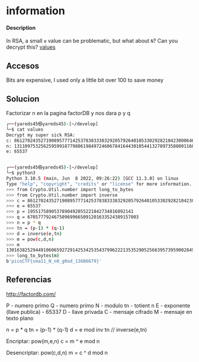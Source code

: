 # information

#### Description
In RSA, a small `e` value can be problematic, but what about `N`? Can you decrypt this? [values](https://mercury.picoctf.net/static/2604f8b51a5cc62d38a3736938f19cef/values)

## Accesos
Bits are expensive, I used only a little bit over 100 to save money


## Solucion
Factorizar n en la pagina factorDB y nos dara p y q

```bash
┌──(yareds45㉿yareds45)-[~/develop]
└─$ cat values         
Decrypt my super sick RSA:
c: 861270243527190895777142537838333832920579264010533029282104230006461420086153423
n: 1311097532562595991877980619849724606784164430105441327897358800116889057763413423
e: 65537  


┌──(yareds45㉿yareds45)-[~/develop]
└─$ python3        
Python 3.10.5 (main, Jun  8 2022, 09:26:22) [GCC 11.3.0] on linux
Type "help", "copyright", "credits" or "license" for more information.
>>> from Crypto.Util.number import long_to_bytes
>>> from Crypto.Util.number import inverse
>>> c = 861270243527190895777142537838333832920579264010533029282104230006461420086153423
>>> e = 65537
>>> p = 1955175890537890492055221842734816092141
>>> q = 670577792467509699665091201633524389157003
>>> n = p * q
>>> tn = (p-1) * (q-1)
>>> d = inverse(e,tn)
>>> m = pow(c,d,n)
>>> m
13016382529449106065927291425342535437996222135352905256639573959002849415739773
>>> long_to_bytes(m)
b'picoCTF{sma11_N_n0_g0od_13686679}'

```


## Referencias
http://factordb.com/


P - numero primo
Q - numero primo
N - modulo
tn - totient n
E - exponente (llave publica) - 65337
D - llave privada
C - mensaje cifrado
M - mensaje en texto plano

n = p * q
tn = (p-1) * (q-1)
d = e mod inv tn      //  inverse(e,tn)

Encriptar: pow(m,e,n)
c = m ^ e mod n

Desencriptar: pow(c,d,n)
m = c ^ d mod n